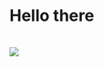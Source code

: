 <h1>Hello there<h1>
<img src="https://c.tenor.com/G465PtI9pbYAAAAM/critical-ops-we-do-a-little-trolling.gif">
